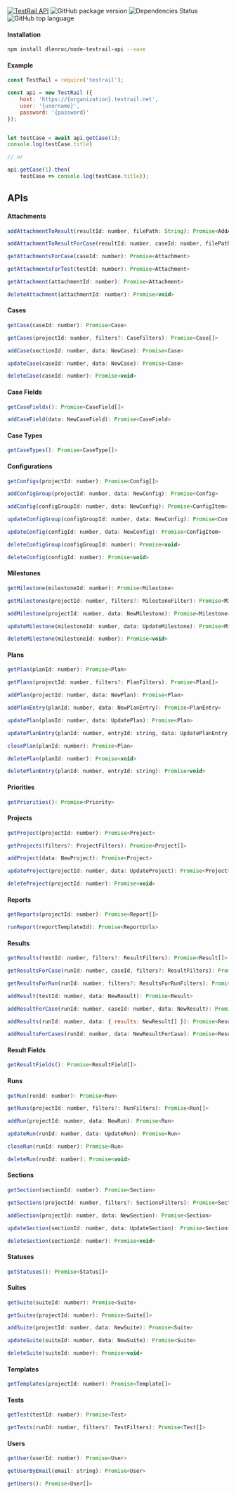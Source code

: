 [![TestRail API](https://img.shields.io/badge/TestRail%20API-v2-green.svg)](http://docs.gurock.com/testrail-api2/start)
![GitHub package version](https://img.shields.io/github/package-json/v/dlenroc/node-testrail-api.svg) 
![Dependencies Status](https://img.shields.io/david/dlenroc/node-testrail-api.svg) 
![GitHub top language](https://img.shields.io/github/languages/top/dlenroc/node-testrail-api.svg) 


#### Installation

```bash
npm install dlenroc/node-testrail-api --save
```

#### Example
```javascript
const TestRail = require('testrail');

const api = new TestRail ({
    host: 'https://{organization}.testrail.net',
    user: '{username}',
    password: '{password}'
});


let testCase = await api.getCase(1);
console.log(testCase.title)

// or 

api.getCase(1).then(
    testCase => console.log(testCase.title));
```


## APIs

#### Attachments

```javascript
addAttachmentToResult(resultId: number, filePath: String): Promise<AddAttachment>
```

```javascript
addAttachmentToResultForCase(resultId: number, caseId: number, filePath: String): Promise<AddAttachment>
```

```javascript
getAttachmentsForCase(caseId: number): Promise<Attachment>
```

```javascript
getAttachmentsForTest(testId: number): Promise<Attachment>
```

```javascript
getAttachment(attachmentId: number): Promise<Attachment>
```

```javascript
deleteAttachment(attachmentId: number): Promise<void>
```

#### Cases

```javascript
getCase(caseId: number): Promise<Case>
```

```javascript
getCases(projectId: number, filters?: CaseFilters): Promise<Case[]>
```

```javascript
addCase(sectionId: number, data: NewCase): Promise<Case>
```

```javascript
updateCase(caseId: number, data: NewCase): Promise<Case>
```

```javascript
deleteCase(caseId: number): Promise<void>
```

#### Case Fields

```javascript
getCaseFields(): Promise<CaseField[]>
```

```javascript
addCaseField(data: NewCaseField): Promise<CaseField>
```

#### Case Types

```javascript
getCaseTypes(): Promise<CaseType[]>
```

#### Configurations

```javascript
getConfigs(projectId: number): Promise<Config[]>
```

```javascript
addConfigGroup(projectId: number, data: NewConfig): Promise<Config>
```

```javascript
addConfig(configGroupId: number, data: NewConfig): Promise<ConfigItem>
```

```javascript
updateConfigGroup(configGroupId: number, data: NewConfig): Promise<Config>
```

```javascript
updateConfig(configId: number, data: NewConfig): Promise<ConfigItem>
```

```javascript
deleteConfigGroup(configGroupId: number): Promise<void>
```

```javascript
deleteConfig(configId: number): Promise<void>
```

#### Milestones

```javascript
getMilestone(milestoneId: number): Promise<Milestone>
```

```javascript
getMilestones(projectId: number, filters?: MilestoneFilter): Promise<Milestone[]>
```

```javascript
addMilestone(projectId: number, data: NewMilestone): Promise<Milestone>
```

```javascript
updateMilestone(milestoneId: number, data: UpdateMilestone): Promise<Milestone>
```

```javascript
deleteMilestone(milestoneId: number): Promise<void>
```

#### Plans

```javascript
getPlan(planId: number): Promise<Plan>
```

```javascript
getPlans(projectId: number, filters?: PlanFilters): Promise<Plan[]>
```

```javascript
addPlan(projectId: number, data: NewPlan): Promise<Plan>
```

```javascript
addPlanEntry(planId: number, data: NewPlanEntry): Promise<PlanEntry>
```

```javascript
updatePlan(planId: number, data: UpdatePlan): Promise<Plan>
```

```javascript
updatePlanEntry(planId: number, entryId: string, data: UpdatePlanEntry): Promise<PlanEntry>
```

```javascript
closePlan(planId: number): Promise<Plan>
```

```javascript
deletePlan(planId: number): Promise<void>
```

```javascript
deletePlanEntry(planId: number, entryId: string): Promise<void>
```

#### Priorities

```javascript
getPriorities(): Promise<Priority>
```

#### Projects

```javascript
getProject(projectId: number): Promise<Project>
```

```javascript
getProjects(filters?: ProjectFilters): Promise<Project[]>
```

```javascript
addProject(data: NewProject): Promise<Project>
```

```javascript
updateProject(projectId: number, data: UpdateProject): Promise<Project>
```

```javascript
deleteProject(projectId: number): Promise<void>
```

#### Reports

```javascript
getReports(projectId: number): Promise<Report[]>
```

```javascript
runReport(reportTemplateId): Promise<ReportUrls>
```

#### Results

```javascript
getResults(testId: number, filters?: ResultFilters): Promise<Result[]>
```

```javascript
getResultsForCase(runId: number, caseId, filters?: ResultFilters): Promise<Result[]>
```

```javascript
getResultsForRun(runId: number, filters?: ResultsForRunFilters): Promise<Result[]>
```

```javascript
addResult(testId: number, data: NewResult): Promise<Result>
```

```javascript
addResultForCase(runId: number, caseId: number, data: NewResult): Promise<Result>
```

```javascript
addResults(runId: number, data: { results: NewResult[] }): Promise<Result[]>
```

```javascript
addResultsForCases(runId: number, data: NewResultForCase): Promise<Result[]>
```

#### Result Fields

```javascript
getResultFields(): Promise<ResultField[]>
```

#### Runs

```javascript
getRun(runId: number): Promise<Run>
```

```javascript
getRuns(projectId: number, filters?: RunFilters): Promise<Run[]>
```

```javascript
addRun(projectId: number, data: NewRun): Promise<Run>
```

```javascript
updateRun(runId: number, data: UpdateRun): Promise<Run>
```

```javascript
closeRun(runId: number): Promise<Run>
```

```javascript
deleteRun(runId: number): Promise<void>
```

#### Sections

```javascript
getSection(sectionId: number): Promise<Section>
```

```javascript
getSections(projectId: number, filters?: SectionsFilters): Promise<Section[]>
```

```javascript
addSection(projectId: number, data: NewSection): Promise<Section>
```

```javascript
updateSection(sectionId: number, data: UpdateSection): Promise<Section>
```

```javascript
deleteSection(sectionId: number): Promise<void>
```

#### Statuses

```javascript
getStatuses(): Promise<Status[]>
```

#### Suites

```javascript
getSuite(suiteId: number): Promise<Suite>
```

```javascript
getSuites(projectId: number): Promise<Suite[]>
```

```javascript
addSuite(projectId: number, data: NewSuite): Promise<Suite>
```

```javascript
updateSuite(suiteId: number, data: NewSuite): Promise<Suite>
```

```javascript
deleteSuite(suiteId: number): Promise<void>
```

#### Templates

```javascript
getTemplates(projectId: number): Promise<Template[]>
```

#### Tests

```javascript
getTest(testId: number): Promise<Test>
```

```javascript
getTests(runId: number, filters?: TestFilters): Promise<Test[]>
```

#### Users

```javascript
getUser(userId: number): Promise<User>
```

```javascript
getUserByEmail(email: string): Promise<User>
```

```javascript
getUsers(): Promise<User[]>
```
